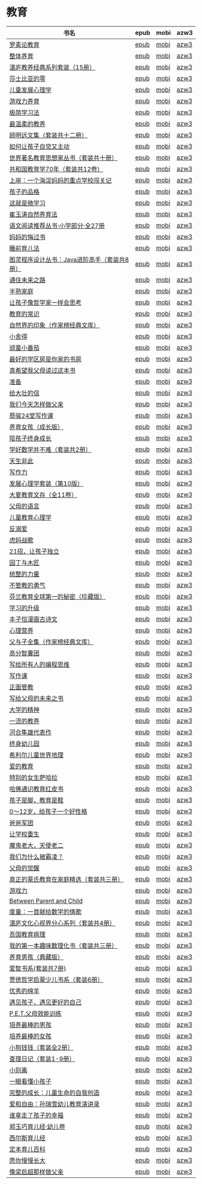 # 教育

| 书名 | epub | mobi | azw3 |
| --- | --- | --- | --- |
| [罗素论教育](http://ct.dalanmei.com/f/31084289-771231192-32d771) | [epub](http://ct.dalanmei.com/f/31084289-771231192-32d771) | [mobi](http://ct.dalanmei.com/f/31084289-771246646-27e7d3) | [azw3](http://ct.dalanmei.com/f/31084289-771236273-99b5d5) |
| [整体养育](http://ct.dalanmei.com/f/31084289-771231268-2461fc) | [epub](http://ct.dalanmei.com/f/31084289-771231268-2461fc) | [mobi](http://ct.dalanmei.com/f/31084289-771246670-b1e110) | [azw3](http://ct.dalanmei.com/f/31084289-771236318-b8f95b) |
| [湛庐教养经典系列套装（15册）](http://ct.dalanmei.com/f/31084289-771231963-059f82) | [epub](http://ct.dalanmei.com/f/31084289-771231963-059f82) | [mobi](http://ct.dalanmei.com/f/31084289-771247086-fe9ec8) | [azw3](http://ct.dalanmei.com/f/31084289-771236784-834175) |
| [莎士比亚的零](http://ct.dalanmei.com/f/31084289-771232093-ef5241) | [epub](http://ct.dalanmei.com/f/31084289-771232093-ef5241) | [mobi](http://ct.dalanmei.com/f/31084289-771247159-451bbf) | [azw3](http://ct.dalanmei.com/f/31084289-771238340-93285f) |
| [儿童发展心理学](http://ct.dalanmei.com/f/31084289-771232094-9f63e5) | [epub](http://ct.dalanmei.com/f/31084289-771232094-9f63e5) | [mobi](http://ct.dalanmei.com/f/31084289-771247163-2328d1) | [azw3](http://ct.dalanmei.com/f/31084289-771238342-7db633) |
| [游戏力养育](http://ct.dalanmei.com/f/31084289-771232116-e75cf4) | [epub](http://ct.dalanmei.com/f/31084289-771232116-e75cf4) | [mobi](http://ct.dalanmei.com/f/31084289-771247184-9a8f97) | [azw3](http://ct.dalanmei.com/f/31084289-771238363-97a0a3) |
| [极简学习法](http://ct.dalanmei.com/f/31084289-771230053-d5c973) | [epub](http://ct.dalanmei.com/f/31084289-771230053-d5c973) | [mobi](http://ct.dalanmei.com/f/31084289-771241441-6689fa) | [azw3](http://ct.dalanmei.com/f/31084289-771233644-b955bd) |
| [最温柔的教养](http://ct.dalanmei.com/f/31084289-771230216-6861ad) | [epub](http://ct.dalanmei.com/f/31084289-771230216-6861ad) | [mobi](http://ct.dalanmei.com/f/31084289-771241563-0670f4) | [azw3](http://ct.dalanmei.com/f/31084289-771233831-76750b) |
| [顾明远文集（套装共十二册）](http://ct.dalanmei.com/f/31084289-771230549-8664fb) | [epub](http://ct.dalanmei.com/f/31084289-771230549-8664fb) | [mobi](http://ct.dalanmei.com/f/31084289-771246220-0ca3db) | [azw3](http://ct.dalanmei.com/f/31084289-771235935-71152b) |
| [如何让孩子自觉又主动](http://ct.dalanmei.com/f/31084289-601222237-de38cf) | [epub](http://ct.dalanmei.com/f/31084289-601222237-de38cf) | [mobi](http://ct.dalanmei.com/f/31084289-601222533-dffba9) | [azw3](http://ct.dalanmei.com/f/31084289-601222399-abf7d3) |
| [世界著名教育思想家丛书（套装共十册）](http://ct.dalanmei.com/f/31084289-596120040-13922e) | [epub](http://ct.dalanmei.com/f/31084289-596120040-13922e) | [mobi](http://ct.dalanmei.com/f/31084289-596120319-8e006b) | [azw3](http://ct.dalanmei.com/f/31084289-596120160-fe4964) |
| [共和国教育学70年（套装共12卷）](http://ct.dalanmei.com/f/31084289-596120037-bbafde) | [epub](http://ct.dalanmei.com/f/31084289-596120037-bbafde) | [mobi](http://ct.dalanmei.com/f/31084289-596120316-02d23c) | [azw3](http://ct.dalanmei.com/f/31084289-596120142-b34414) |
| [上岸：一个海淀妈妈的重点学校闯关记](http://ct.dalanmei.com/f/31084289-570171234-b70070) | [epub](http://ct.dalanmei.com/f/31084289-570171234-b70070) | [mobi](http://ct.dalanmei.com/f/31084289-570291417-2f3a24) | [azw3](http://ct.dalanmei.com/f/31084289-570360226-b139c4) |
| [孩子的品格](http://ct.dalanmei.com/f/31084289-570171532-6a338a) | [epub](http://ct.dalanmei.com/f/31084289-570171532-6a338a) | [mobi](http://ct.dalanmei.com/f/31084289-570292993-e20504) | [azw3](http://ct.dalanmei.com/f/31084289-570361293-a22c3e) |
| [这就是微学习](http://ct.dalanmei.com/f/31084289-570169908-2a11a6) | [epub](http://ct.dalanmei.com/f/31084289-570169908-2a11a6) | [mobi](http://ct.dalanmei.com/f/31084289-570313744-08fa3a) | [azw3](http://ct.dalanmei.com/f/31084289-570379172-6be41d) |
| [崔玉涛自然养育法](http://ct.dalanmei.com/f/31084289-570165111-5f6d26) | [epub](http://ct.dalanmei.com/f/31084289-570165111-5f6d26) | [mobi](http://ct.dalanmei.com/f/31084289-570316984-375586) | [azw3](http://ct.dalanmei.com/f/31084289-571384303-616614) |
| [语文阅读推荐丛书·小学部分·全27册](http://ct.dalanmei.com/f/31084289-570138101-f8a8cf) | [epub](http://ct.dalanmei.com/f/31084289-570138101-f8a8cf) | [mobi](http://ct.dalanmei.com/f/31084289-570354618-a5af2c) | [azw3](http://ct.dalanmei.com/f/31084289-571402499-83d700) |
| [妈妈的悔过书](http://ct.dalanmei.com/f/31084289-570153024-23f95d) | [epub](http://ct.dalanmei.com/f/31084289-570153024-23f95d) | [mobi](http://ct.dalanmei.com/f/31084289-570357889-2d35a5) | [azw3](http://ct.dalanmei.com/f/31084289-571406175-5a54ec) |
| [睡前育儿法](http://ct.dalanmei.com/f/31084289-570115859-8c4f91) | [epub](http://ct.dalanmei.com/f/31084289-570115859-8c4f91) | [mobi](http://ct.dalanmei.com/f/31084289-570264639-5f8179) | [azw3](http://ct.dalanmei.com/f/31084289-571406326-464e63) |
| [图灵程序设计丛书：Java进阶高手（套装共8册）](http://ct.dalanmei.com/f/31084289-570119306-f1fab8) | [epub](http://ct.dalanmei.com/f/31084289-570119306-f1fab8) | [mobi](http://ct.dalanmei.com/f/31084289-570265532-f0b87f) | [azw3](http://ct.dalanmei.com/f/31084289-571406953-01fd39) |
| [通往未来之路](http://ct.dalanmei.com/f/31084289-570127416-9203f9) | [epub](http://ct.dalanmei.com/f/31084289-570127416-9203f9) | [mobi](http://ct.dalanmei.com/f/31084289-570269237-aca2da) | [azw3](http://ct.dalanmei.com/f/31084289-571409440-7972e1) |
| [半熟家庭](http://ct.dalanmei.com/f/31084289-570127709-ede037) | [epub](http://ct.dalanmei.com/f/31084289-570127709-ede037) | [mobi](http://ct.dalanmei.com/f/31084289-570270331-d1d8ef) | [azw3](http://ct.dalanmei.com/f/31084289-571409870-293f4d) |
| [让孩子像哲学家一样会思考](http://ct.dalanmei.com/f/31084289-569464450-8e895a) | [epub](http://ct.dalanmei.com/f/31084289-569464450-8e895a) | [mobi](http://ct.dalanmei.com/f/31084289-570251200-26f0cc) | [azw3](http://ct.dalanmei.com/f/31084289-571411048-78bec9) |
| [教育的常识](http://ct.dalanmei.com/f/31084289-569464727-da2a19) | [epub](http://ct.dalanmei.com/f/31084289-569464727-da2a19) | [mobi](http://ct.dalanmei.com/f/31084289-570252572-ae5213) | [azw3](http://ct.dalanmei.com/f/31084289-571411506-d0de5a) |
| [自然界的印象（作家榜经典文库）](http://ct.dalanmei.com/f/31084289-569464738-5076e1) | [epub](http://ct.dalanmei.com/f/31084289-569464738-5076e1) | [mobi](http://ct.dalanmei.com/f/31084289-570252731-6e5dff) | [azw3](http://ct.dalanmei.com/f/31084289-571411552-7d6ae9) |
| [小舍得](http://ct.dalanmei.com/f/31084289-570107922-9177df) | [epub](http://ct.dalanmei.com/f/31084289-570107922-9177df) | [mobi](http://ct.dalanmei.com/f/31084289-570257457-5a29e8) | [azw3](http://ct.dalanmei.com/f/31084289-571415732-b5a3cb) |
| [顽童小番茄](http://ct.dalanmei.com/f/31084289-571659736-ea8ec8) | [epub](http://ct.dalanmei.com/f/31084289-571659736-ea8ec8) | [mobi](http://ct.dalanmei.com/f/31084289-572016354-f04b42) | [azw3](http://ct.dalanmei.com/f/31084289-572083275-43f54c) |
| [最好的学区房是你家的书房](http://ct.dalanmei.com/f/31084289-571729017-dd2a9a) | [epub](http://ct.dalanmei.com/f/31084289-571729017-dd2a9a) | [mobi](http://ct.dalanmei.com/f/31084289-572085021-cd29b7) | [azw3](http://ct.dalanmei.com/f/31084289-572112305-071365) |
| [真希望我父母读过这本书](http://ct.dalanmei.com/f/31084289-571728985-51312a) | [epub](http://ct.dalanmei.com/f/31084289-571728985-51312a) | [mobi](http://ct.dalanmei.com/f/31084289-572085224-142302) | [azw3](http://ct.dalanmei.com/f/31084289-572112358-c569ea) |
| [准备](http://ct.dalanmei.com/f/31084289-571727145-4e0307) | [epub](http://ct.dalanmei.com/f/31084289-571727145-4e0307) | [mobi](http://ct.dalanmei.com/f/31084289-572093596-1d26ee) | [azw3](http://ct.dalanmei.com/f/31084289-572114396-98178f) |
| [给大壮的信](http://ct.dalanmei.com/f/31084289-571725077-bc8a2a) | [epub](http://ct.dalanmei.com/f/31084289-571725077-bc8a2a) | [mobi](http://ct.dalanmei.com/f/31084289-572112086-b32b25) | [azw3](http://ct.dalanmei.com/f/31084289-572115853-5a15ec) |
| [我们今天怎样做父亲](http://ct.dalanmei.com/f/31084289-571723888-07d27e) | [epub](http://ct.dalanmei.com/f/31084289-571723888-07d27e) | [mobi](http://ct.dalanmei.com/f/31084289-572112345-91c7d1) | [azw3](http://ct.dalanmei.com/f/31084289-572116243-493551) |
| [蔡骏24堂写作课](http://ct.dalanmei.com/f/31084289-571723719-91bc0b) | [epub](http://ct.dalanmei.com/f/31084289-571723719-91bc0b) | [mobi](http://ct.dalanmei.com/f/31084289-572112402-260420) | [azw3](http://ct.dalanmei.com/f/31084289-572116301-8a5dbd) |
| [养育女孩（成长版）](http://ct.dalanmei.com/f/31084289-571723206-fae887) | [epub](http://ct.dalanmei.com/f/31084289-571723206-fae887) | [mobi](http://ct.dalanmei.com/f/31084289-572112636-3bc9d8) | [azw3](http://ct.dalanmei.com/f/31084289-572116833-7aad39) |
| [陪孩子终身成长](http://ct.dalanmei.com/f/31084289-571715371-e97d6d) | [epub](http://ct.dalanmei.com/f/31084289-571715371-e97d6d) | [mobi](http://ct.dalanmei.com/f/31084289-572113892-47e8af) | [azw3](http://ct.dalanmei.com/f/31084289-572121983-06beb0) |
| [学好数学并不难（套装共2册）](http://ct.dalanmei.com/f/31084289-571713788-34fec4) | [epub](http://ct.dalanmei.com/f/31084289-571713788-34fec4) | [mobi](http://ct.dalanmei.com/f/31084289-572114204-1743d1) | [azw3](http://ct.dalanmei.com/f/31084289-572127708-12cfa0) |
| [天生非此](http://ct.dalanmei.com/f/31084289-571710780-f94ec6) | [epub](http://ct.dalanmei.com/f/31084289-571710780-f94ec6) | [mobi](http://ct.dalanmei.com/f/31084289-572114879-f778dc) | [azw3](http://ct.dalanmei.com/f/31084289-572134671-f2fd60) |
| [写作力](http://ct.dalanmei.com/f/31084289-571701879-be33b5) | [epub](http://ct.dalanmei.com/f/31084289-571701879-be33b5) | [mobi](http://ct.dalanmei.com/f/31084289-572115803-fbc8f4) | [azw3](http://ct.dalanmei.com/f/31084289-572141513-d82730) |
| [发展心理学套装（第10版）](http://ct.dalanmei.com/f/31084289-571647562-113b1b) | [epub](http://ct.dalanmei.com/f/31084289-571647562-113b1b) | [mobi](http://ct.dalanmei.com/f/31084289-572120287-3f7ada) | [azw3](http://ct.dalanmei.com/f/31084289-572180589-f16167) |
| [大夏教育文存（全11卷）](http://ct.dalanmei.com/f/31084289-571639073-5180ad) | [epub](http://ct.dalanmei.com/f/31084289-571639073-5180ad) | [mobi](http://ct.dalanmei.com/f/31084289-572120740-e1a2ab) | [azw3](http://ct.dalanmei.com/f/31084289-572181544-1b723e) |
| [父母的语言](http://ct.dalanmei.com/f/31084289-571532241-f17a5f) | [epub](http://ct.dalanmei.com/f/31084289-571532241-f17a5f) | [mobi](http://ct.dalanmei.com/f/31084289-571801977-bbb683) | [azw3](http://ct.dalanmei.com/f/31084289-572195090-9e8b4f) |
| [儿童教育心理学](http://ct.dalanmei.com/f/31084289-571539286-b31627) | [epub](http://ct.dalanmei.com/f/31084289-571539286-b31627) | [mobi](http://ct.dalanmei.com/f/31084289-571807204-e8e43b) | [azw3](http://ct.dalanmei.com/f/31084289-572196045-73263b) |
| [反溺爱](None) | [epub](None) | [mobi](None) | [azw3](None) |
| [虎妈战歌](http://ct.dalanmei.com/f/31084289-571548827-eb2d13) | [epub](http://ct.dalanmei.com/f/31084289-571548827-eb2d13) | [mobi](http://ct.dalanmei.com/f/31084289-571820945-e1fb34) | [azw3](http://ct.dalanmei.com/f/31084289-572199477-f95bed) |
| [21招，让孩子独立](http://ct.dalanmei.com/f/31084289-571550443-17b053) | [epub](http://ct.dalanmei.com/f/31084289-571550443-17b053) | [mobi](http://ct.dalanmei.com/f/31084289-571848122-c49224) | [azw3](http://ct.dalanmei.com/f/31084289-572201609-68374e) |
| [园丁与木匠](http://ct.dalanmei.com/f/31084289-571551279-646ffd) | [epub](http://ct.dalanmei.com/f/31084289-571551279-646ffd) | [mobi](http://ct.dalanmei.com/f/31084289-571865658-499448) | [azw3](http://ct.dalanmei.com/f/31084289-572202172-458d40) |
| [统整的力量](http://ct.dalanmei.com/f/31084289-571552116-0ed50f) | [epub](http://ct.dalanmei.com/f/31084289-571552116-0ed50f) | [mobi](http://ct.dalanmei.com/f/31084289-571880444-172c7e) | [azw3](http://ct.dalanmei.com/f/31084289-572202526-686187) |
| [不管教的勇气](http://ct.dalanmei.com/f/31084289-571558567-fa84f2) | [epub](http://ct.dalanmei.com/f/31084289-571558567-fa84f2) | [mobi](http://ct.dalanmei.com/f/31084289-571918222-9ec3b9) | [azw3](http://ct.dalanmei.com/f/31084289-572204028-f380b3) |
| [芬兰教育全球第一的秘密（珍藏版）](http://ct.dalanmei.com/f/31084289-571561124-913d16) | [epub](http://ct.dalanmei.com/f/31084289-571561124-913d16) | [mobi](http://ct.dalanmei.com/f/31084289-571987010-ba1377) | [azw3](http://ct.dalanmei.com/f/31084289-572212158-a5597d) |
| [学习的升级](http://ct.dalanmei.com/f/31084289-571615745-280851) | [epub](http://ct.dalanmei.com/f/31084289-571615745-280851) | [mobi](http://ct.dalanmei.com/f/31084289-571732768-4032ca) | [azw3](http://ct.dalanmei.com/f/31084289-571912663-b32b4a) |
| [丰子恺漫画古诗文](http://ct.dalanmei.com/f/31084289-571610629-15e0ab) | [epub](http://ct.dalanmei.com/f/31084289-571610629-15e0ab) | [mobi](http://ct.dalanmei.com/f/31084289-571735502-0910c4) | [azw3](http://ct.dalanmei.com/f/31084289-571913831-5f03c2) |
| [心理营养](http://ct.dalanmei.com/f/31084289-571601266-8c27d0) | [epub](http://ct.dalanmei.com/f/31084289-571601266-8c27d0) | [mobi](http://ct.dalanmei.com/f/31084289-571738099-acdd64) | [azw3](http://ct.dalanmei.com/f/31084289-571917626-d12893) |
| [父与子全集（作家榜经典文库）](http://ct.dalanmei.com/f/31084289-571598163-87c6de) | [epub](http://ct.dalanmei.com/f/31084289-571598163-87c6de) | [mobi](http://ct.dalanmei.com/f/31084289-571772900-202b95) | [azw3](http://ct.dalanmei.com/f/31084289-571918141-d23203) |
| [高分智囊团](http://ct.dalanmei.com/f/31084289-571501221-2f2e21) | [epub](http://ct.dalanmei.com/f/31084289-571501221-2f2e21) | [mobi](http://ct.dalanmei.com/f/31084289-571775349-aec858) | [azw3](http://ct.dalanmei.com/f/31084289-571920296-203654) |
| [写给所有人的编程思维](http://ct.dalanmei.com/f/31084289-571513565-891148) | [epub](http://ct.dalanmei.com/f/31084289-571513565-891148) | [mobi](http://ct.dalanmei.com/f/31084289-571776988-85891f) | [azw3](http://ct.dalanmei.com/f/31084289-571922515-18bdb5) |
| [写作课](http://ct.dalanmei.com/f/31084289-571523300-744f27) | [epub](http://ct.dalanmei.com/f/31084289-571523300-744f27) | [mobi](http://ct.dalanmei.com/f/31084289-571779419-2aca9d) | [azw3](http://ct.dalanmei.com/f/31084289-571975283-3eafef) |
| [正面管教](http://ct.dalanmei.com/f/31084289-571525610-5da208) | [epub](http://ct.dalanmei.com/f/31084289-571525610-5da208) | [mobi](http://ct.dalanmei.com/f/31084289-571780500-1ddb93) | [azw3](http://ct.dalanmei.com/f/31084289-571976760-d96fa1) |
| [写给父母的未来之书](http://ct.dalanmei.com/f/31084289-571593971-a0e835) | [epub](http://ct.dalanmei.com/f/31084289-571593971-a0e835) | [mobi](http://ct.dalanmei.com/f/31084289-572128586-bef716) | [azw3](http://ct.dalanmei.com/f/31084289-571985810-6e58d9) |
| [大学的精神](http://ct.dalanmei.com/f/31084289-571533319-5bf2c9) | [epub](http://ct.dalanmei.com/f/31084289-571533319-5bf2c9) | [mobi](http://ct.dalanmei.com/f/31084289-571803109-50e213) | [azw3](http://ct.dalanmei.com/f/31084289-571989957-efd471) |
| [一流的教养](http://ct.dalanmei.com/f/31084289-571541150-5201c4) | [epub](http://ct.dalanmei.com/f/31084289-571541150-5201c4) | [mobi](http://ct.dalanmei.com/f/31084289-571808925-222a19) | [azw3](http://ct.dalanmei.com/f/31084289-572010147-d09188) |
| [河合隼雄代表作](http://ct.dalanmei.com/f/31084289-571547657-65384e) | [epub](http://ct.dalanmei.com/f/31084289-571547657-65384e) | [mobi](http://ct.dalanmei.com/f/31084289-571816274-9f0419) | [azw3](http://ct.dalanmei.com/f/31084289-572053193-c3eaa4) |
| [终身幼儿园](http://ct.dalanmei.com/f/31084289-571549977-2eeaf1) | [epub](http://ct.dalanmei.com/f/31084289-571549977-2eeaf1) | [mobi](http://ct.dalanmei.com/f/31084289-571838551-459db7) | [azw3](http://ct.dalanmei.com/f/31084289-572066022-45a6e9) |
| [希利尔儿童世界地理](http://ct.dalanmei.com/f/31084289-571551493-9bf9fb) | [epub](http://ct.dalanmei.com/f/31084289-571551493-9bf9fb) | [mobi](http://ct.dalanmei.com/f/31084289-571876116-44fd4d) | [azw3](http://ct.dalanmei.com/f/31084289-572068488-c70bef) |
| [爱的教育](http://ct.dalanmei.com/f/31084289-571553597-b0155a) | [epub](http://ct.dalanmei.com/f/31084289-571553597-b0155a) | [mobi](http://ct.dalanmei.com/f/31084289-571886743-650341) | [azw3](http://ct.dalanmei.com/f/31084289-572069910-d99b42) |
| [特别的女生萨哈拉](http://ct.dalanmei.com/f/31084289-571553770-7454a8) | [epub](http://ct.dalanmei.com/f/31084289-571553770-7454a8) | [mobi](http://ct.dalanmei.com/f/31084289-571888127-b7e2a4) | [azw3](http://ct.dalanmei.com/f/31084289-572070110-45323a) |
| [哈佛通识教育红皮书](http://ct.dalanmei.com/f/31084289-571558355-a38d5c) | [epub](http://ct.dalanmei.com/f/31084289-571558355-a38d5c) | [mobi](http://ct.dalanmei.com/f/31084289-571917570-dcf19b) | [azw3](http://ct.dalanmei.com/f/31084289-572075231-60ed93) |
| [孩子是脚，教育是鞋](http://ct.dalanmei.com/f/31084289-571559130-767772) | [epub](http://ct.dalanmei.com/f/31084289-571559130-767772) | [mobi](http://ct.dalanmei.com/f/31084289-571920054-c551e1) | [azw3](http://ct.dalanmei.com/f/31084289-572076562-fb0536) |
| [0～12岁，给孩子一个好性格](http://ct.dalanmei.com/f/31084289-571584844-43956c) | [epub](http://ct.dalanmei.com/f/31084289-571584844-43956c) | [mobi](http://ct.dalanmei.com/f/31084289-571733859-8a1a09) | [azw3](http://ct.dalanmei.com/f/31084289-571850412-e95617) |
| [爸爸军团](http://ct.dalanmei.com/f/31084289-571582857-84f8f6) | [epub](http://ct.dalanmei.com/f/31084289-571582857-84f8f6) | [mobi](http://ct.dalanmei.com/f/31084289-571736320-541f32) | [azw3](http://ct.dalanmei.com/f/31084289-571856413-8f5342) |
| [让学校重生](http://ct.dalanmei.com/f/31084289-571582473-8e4b06) | [epub](http://ct.dalanmei.com/f/31084289-571582473-8e4b06) | [mobi](http://ct.dalanmei.com/f/31084289-571736478-fa173c) | [azw3](http://ct.dalanmei.com/f/31084289-571856758-2ebf98) |
| [魔鬼老大，天使老二](http://ct.dalanmei.com/f/31084289-571582460-56dc81) | [epub](http://ct.dalanmei.com/f/31084289-571582460-56dc81) | [mobi](http://ct.dalanmei.com/f/31084289-571736490-475bf9) | [azw3](http://ct.dalanmei.com/f/31084289-571856784-9f0cb0) |
| [我们为什么被霸凌？](http://ct.dalanmei.com/f/31084289-571498743-8dbcd4) | [epub](http://ct.dalanmei.com/f/31084289-571498743-8dbcd4) | [mobi](http://ct.dalanmei.com/f/31084289-571774958-042a85) | [azw3](http://ct.dalanmei.com/f/31084289-571873258-accf5f) |
| [父母的觉醒](http://ct.dalanmei.com/f/31084289-571503592-05464d) | [epub](http://ct.dalanmei.com/f/31084289-571503592-05464d) | [mobi](http://ct.dalanmei.com/f/31084289-571775686-c4326e) | [azw3](http://ct.dalanmei.com/f/31084289-571875704-fba0f7) |
| [真正的蒙氏教育在家庭精选（套装共三册）](http://ct.dalanmei.com/f/31084289-571503697-6d9cbf) | [epub](http://ct.dalanmei.com/f/31084289-571503697-6d9cbf) | [mobi](http://ct.dalanmei.com/f/31084289-571775695-8a83a0) | [azw3](http://ct.dalanmei.com/f/31084289-571875752-adc96e) |
| [游戏力](http://ct.dalanmei.com/f/31084289-571513791-4f3991) | [epub](http://ct.dalanmei.com/f/31084289-571513791-4f3991) | [mobi](http://ct.dalanmei.com/f/31084289-571777077-ce15c5) | [azw3](http://ct.dalanmei.com/f/31084289-571876345-ab0a8b) |
| [Between Parent and Child](http://ct.dalanmei.com/f/31084289-571517055-900058) | [epub](http://ct.dalanmei.com/f/31084289-571517055-900058) | [mobi](http://ct.dalanmei.com/f/31084289-571777801-841be7) | [azw3](http://ct.dalanmei.com/f/31084289-571876697-5c05aa) |
| [度量：一首献给数学的情歌](http://ct.dalanmei.com/f/31084289-571522358-58ca51) | [epub](http://ct.dalanmei.com/f/31084289-571522358-58ca51) | [mobi](http://ct.dalanmei.com/f/31084289-571778929-b2fe10) | [azw3](http://ct.dalanmei.com/f/31084289-571878536-468301) |
| [湛庐文化心视界分心系列（套装共4册）](http://ct.dalanmei.com/f/31084289-571522796-63e788) | [epub](http://ct.dalanmei.com/f/31084289-571522796-63e788) | [mobi](http://ct.dalanmei.com/f/31084289-571779324-f83800) | [azw3](http://ct.dalanmei.com/f/31084289-571879126-091afa) |
| [吾国教育病理](http://ct.dalanmei.com/f/31084289-571525528-7d2b83) | [epub](http://ct.dalanmei.com/f/31084289-571525528-7d2b83) | [mobi](http://ct.dalanmei.com/f/31084289-571780396-832d9e) | [azw3](http://ct.dalanmei.com/f/31084289-571880250-b62064) |
| [我的第一本趣味数理化书（套装共三册）](http://ct.dalanmei.com/f/31084289-571525589-1f16b0) | [epub](http://ct.dalanmei.com/f/31084289-571525589-1f16b0) | [mobi](http://ct.dalanmei.com/f/31084289-571780476-34a81f) | [azw3](http://ct.dalanmei.com/f/31084289-571880314-6b204e) |
| [养育男孩（典藏版）](http://ct.dalanmei.com/f/31084289-571526453-824c92) | [epub](http://ct.dalanmei.com/f/31084289-571526453-824c92) | [mobi](http://ct.dalanmei.com/f/31084289-571781248-6a949b) | [azw3](http://ct.dalanmei.com/f/31084289-571881216-8482ca) |
| [爱智书系(套装共7册)](http://ct.dalanmei.com/f/31084289-571422307-7c8fb5) | [epub](http://ct.dalanmei.com/f/31084289-571422307-7c8fb5) | [mobi](http://ct.dalanmei.com/f/31084289-571781472-d54677) | [azw3](http://ct.dalanmei.com/f/31084289-571882227-6d8ccd) |
| [贾徳哲学启蒙少儿书系（套装6册）](http://ct.dalanmei.com/f/31084289-571433056-1c5f76) | [epub](http://ct.dalanmei.com/f/31084289-571433056-1c5f76) | [mobi](http://ct.dalanmei.com/f/31084289-571783953-951d07) | [azw3](http://ct.dalanmei.com/f/31084289-571884761-99b0e6) |
| [优秀的绵羊](None) | [epub](None) | [mobi](None) | [azw3](None) |
| [遇见孩子，遇见更好的自己](http://ct.dalanmei.com/f/31084289-595858064-87e7bf) | [epub](http://ct.dalanmei.com/f/31084289-595858064-87e7bf) | [mobi](http://ct.dalanmei.com/f/31084289-595860225-f44763) | [azw3](http://ct.dalanmei.com/f/31084289-595860144-26680a) |
| [P.E.T.父母效能训练](http://ct.dalanmei.com/f/31084289-582938640-813fdc) | [epub](http://ct.dalanmei.com/f/31084289-582938640-813fdc) | [mobi](http://ct.dalanmei.com/f/31084289-582969237-c14d66) | [azw3](http://ct.dalanmei.com/f/31084289-582968414-067560) |
| [培养最棒的男孩](http://ct.dalanmei.com/f/31084289-582938651-e0637f) | [epub](http://ct.dalanmei.com/f/31084289-582938651-e0637f) | [mobi](http://ct.dalanmei.com/f/31084289-582969240-f62899) | [azw3](http://ct.dalanmei.com/f/31084289-582968419-0649fa) |
| [培养最棒的女孩](http://ct.dalanmei.com/f/31084289-582937746-23d8d4) | [epub](http://ct.dalanmei.com/f/31084289-582937746-23d8d4) | [mobi](http://ct.dalanmei.com/f/31084289-582968850-9ea89e) | [azw3](http://ct.dalanmei.com/f/31084289-582968420-9fa18d) |
| [小狗钱钱（套装全2册）](http://ct.dalanmei.com/f/31084289-571453144-740bdf) | [epub](http://ct.dalanmei.com/f/31084289-571453144-740bdf) | [mobi](http://ct.dalanmei.com/f/31084289-571786875-fe7986) | [azw3](http://ct.dalanmei.com/f/31084289-571886009-2f105f) |
| [查理日记（套装1-9册）](http://ct.dalanmei.com/f/31084289-571453540-f41fe1) | [epub](http://ct.dalanmei.com/f/31084289-571453540-f41fe1) | [mobi](http://ct.dalanmei.com/f/31084289-571787184-a47d37) | [azw3](http://ct.dalanmei.com/f/31084289-571886634-f09ca4) |
| [小别离](http://ct.dalanmei.com/f/31084289-571453891-fadd6c) | [epub](http://ct.dalanmei.com/f/31084289-571453891-fadd6c) | [mobi](http://ct.dalanmei.com/f/31084289-571787457-e76e36) | [azw3](http://ct.dalanmei.com/f/31084289-571887468-0276d9) |
| [一眼看懂小孩子](http://ct.dalanmei.com/f/31084289-571454298-9c59c6) | [epub](http://ct.dalanmei.com/f/31084289-571454298-9c59c6) | [mobi](http://ct.dalanmei.com/f/31084289-571787600-bd5c0e) | [azw3](http://ct.dalanmei.com/f/31084289-571887860-2096a0) |
| [完整的成长：儿童生命的自我创造](http://ct.dalanmei.com/f/31084289-571454304-0c6ab8) | [epub](http://ct.dalanmei.com/f/31084289-571454304-0c6ab8) | [mobi](http://ct.dalanmei.com/f/31084289-571787603-2427ed) | [azw3](http://ct.dalanmei.com/f/31084289-571887875-18a9c7) |
| [爱和自由：孙瑞雪幼儿教育演讲录](http://ct.dalanmei.com/f/31084289-571454308-c2d220) | [epub](http://ct.dalanmei.com/f/31084289-571454308-c2d220) | [mobi](http://ct.dalanmei.com/f/31084289-571787604-eaed43) | [azw3](http://ct.dalanmei.com/f/31084289-571887882-352a34) |
| [谁拿走了孩子的幸福](http://ct.dalanmei.com/f/31084289-571454310-b0711e) | [epub](http://ct.dalanmei.com/f/31084289-571454310-b0711e) | [mobi](http://ct.dalanmei.com/f/31084289-571787605-92f531) | [azw3](http://ct.dalanmei.com/f/31084289-571887884-3ccf6d) |
| [郑玉巧育儿经·幼儿卷](http://ct.dalanmei.com/f/31084289-571456182-31c4fc) | [epub](http://ct.dalanmei.com/f/31084289-571456182-31c4fc) | [mobi](http://ct.dalanmei.com/f/31084289-571788451-f62317) | [azw3](http://ct.dalanmei.com/f/31084289-571891118-da5495) |
| [西尔斯育儿经](http://ct.dalanmei.com/f/31084289-571456542-03fd44) | [epub](http://ct.dalanmei.com/f/31084289-571456542-03fd44) | [mobi](http://ct.dalanmei.com/f/31084289-571788836-f5c624) | [azw3](http://ct.dalanmei.com/f/31084289-571893250-aa42fb) |
| [定本育儿百科](http://ct.dalanmei.com/f/31084289-571456545-bebeec) | [epub](http://ct.dalanmei.com/f/31084289-571456545-bebeec) | [mobi](http://ct.dalanmei.com/f/31084289-571788852-9d0380) | [azw3](http://ct.dalanmei.com/f/31084289-571893292-ca01ed) |
| [愿你慢慢长大](http://ct.dalanmei.com/f/31084289-571457033-5f6449) | [epub](http://ct.dalanmei.com/f/31084289-571457033-5f6449) | [mobi](http://ct.dalanmei.com/f/31084289-571789884-1a30dc) | [azw3](http://ct.dalanmei.com/f/31084289-571895203-7d11ae) |
| [像梁启超那样做父亲](http://ct.dalanmei.com/f/31084289-571457989-917526) | [epub](http://ct.dalanmei.com/f/31084289-571457989-917526) | [mobi](http://ct.dalanmei.com/f/31084289-571791348-99a7ca) | [azw3](http://ct.dalanmei.com/f/31084289-571900020-cf7ac0) |
